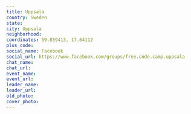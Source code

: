 ```yaml
---
title: Uppsala
country: Sweden
state: 
city: Uppsala
neighborhood: 
coordinates: 59.859413, 17.64112
plus_code:
social_name: Facebook
social_url: https://www.facebook.com/groups/free.code.camp.uppsala
chat_name:
chat_url:
event_name:
event_url:
leader_name:
leader_url:
old_photo: 
cover_photo:
---
```

